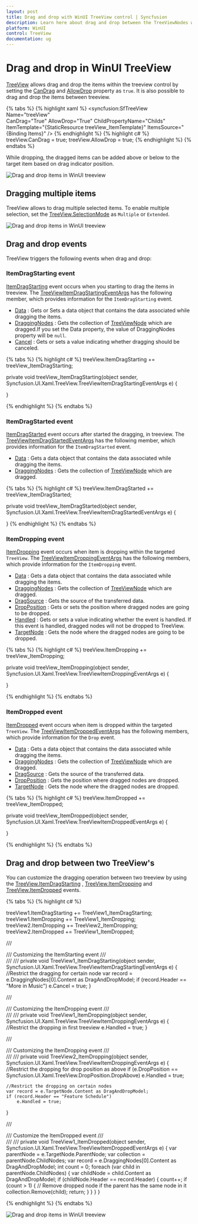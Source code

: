 ```yaml
---
layout: post
title: Drag and drop with WinUI TreeView control | Syncfusion
description: Learn here about drag and drop between the TreeViewNodes with Syncfusion WinUI TreeView control and  drag and drop related events. 
platform: WinUI
control: TreeView
documentation: ug
---
```


# Drag and drop in WinUI TreeView

[TreeView](https://help.syncfusion.com/cr/winui/Syncfusion.UI.Xaml.TreeView.SfTreeView.html) allows drag and drop the items within the treeview control by setting the [CanDrag](https://docs.microsoft.com/en-us/uwp/api/windows.ui.xaml.uielement.candrag?view=winrt-19041) and [AllowDrop](https://docs.microsoft.com/en-us/uwp/api/windows.ui.xaml.uielement.allowdrop?view=winrt-19041) property as `true`. It is also possible to drag and drop the items between treeview.

{% tabs %}
{% highlight xaml %}
<syncfusion:SfTreeView Name="treeView"  
                       CanDrag="True" 
                       AllowDrop="True" 
                       ChildPropertyName="Childs"
                       ItemTemplate="{StaticResource treeView_ItemTemplate}"
                       ItemsSource="{Binding Items}" />
{% endhighlight %}
{% highlight c# %}
treeView.CanDrag = true;
treeView.AllowDrop = true;
{% endhighlight %}
{% endtabs %}

While dropping, the dragged items can be added above or below to the target item based on drag indicator position.

![Drag and drop items in WinUI treeview](DragandDrop_images/SingleSelection_image.jpg)

## Dragging multiple items

TreeView allows to drag multiple selected items. To enable multiple selection, set the [TreeView.SelectionMode](https://help.syncfusion.com/cr/winui/Syncfusion.UI.Xaml.TreeView.SfTreeView.html#Syncfusion_UI_Xaml_TreeView_SfTreeView_SelectionMode) as `Multiple` or `Extended`. 

![Drag and drop items in WinUI treeview](DragandDrop_images/MultipleSelection_image.jpg)

## Drag and drop events

TreeView triggers the following events when drag and drop:

### ItemDragStarting event

[ItemDragStarting](https://help.syncfusion.com/cr/winui/Syncfusion.UI.Xaml.TreeView.SfTreeView.html#Syncfusion_UI_Xaml_TreeView_SfTreeView_ItemDragStarting) event occurs when you starting to drag the items in treeview. The [TreeViewItemDragStartingEventArgs](https://help.syncfusion.com/cr/winui/Syncfusion.UI.Xaml.TreeView.TreeViewItemDragStartingEventArgs.html)  has the following member, which provides information for the `ItemDragStarting` event.

* [Data](https://help.syncfusion.com/cr/winui/Syncfusion.UI.Xaml.TreeView.TreeViewItemDragStartingEventArgs.html#Syncfusion_UI_Xaml_TreeView_TreeViewItemDragStartingEventArgs_Data) : Gets or Sets a data object that contains the data associated while dragging the items. 
* [DraggingNodes](https://help.syncfusion.com/cr/winui/Syncfusion.UI.Xaml.TreeView.TreeViewItemDragStartingEventArgs.html#Syncfusion_UI_Xaml_TreeView_TreeViewItemDragStartingEventArgs_DraggingNodes) : Gets the collection of [TreeViewNode](https://help.syncfusion.com/cr/winui/Syncfusion.UI.Xaml.TreeView.Engine.TreeViewNode.html) which are dragged.If you set the Data property, the value of DraggingNodes property will be `null`.
* [Cancel](https://help.syncfusion.com/cr/winui/Syncfusion.UI.Xaml.TreeView.TreeViewItemDragStartingEventArgs.html#Syncfusion_UI_Xaml_TreeView_TreeViewItemDragStartingEventArgs_Cancel) : Gets or sets a value indicating whether dragging should be canceled.

{% tabs %}
{% highlight c# %}
treeView.ItemDragStarting += treeView_ItemDragStarting;

private void treeView_ItemDragStarting(object sender, Syncfusion.UI.Xaml.TreeView.TreeViewItemDragStartingEventArgs e)
{
    
}

{% endhighlight %}
{% endtabs %}

### ItemDragStarted event

[ItemDragStarted](https://help.syncfusion.com/cr/winui/Syncfusion.UI.Xaml.TreeView.SfTreeView.html#Syncfusion_UI_Xaml_TreeView_SfTreeView_ItemDragStarted)  event occurs after started the dragging, in treeview. The [TreeViewItemDragStartedEventArgs](https://help.syncfusion.com/cr/winui/Syncfusion.UI.Xaml.TreeView.TreeViewItemDragStartedEventArgs.html)  has the following member, which provides information for the `ItemDragStarted` event.

* [Data](https://help.syncfusion.com/cr/winui/Syncfusion.UI.Xaml.TreeView.TreeViewItemDragStartedEventArgs.html#Syncfusion_UI_Xaml_TreeView_TreeViewItemDragStartedEventArgs_Data) : Gets a data object that contains the data associated while dragging the items. 
* [DraggingNodes](https://help.syncfusion.com/cr/winui/Syncfusion.UI.Xaml.TreeView.TreeViewItemDragStartedEventArgs.html#Syncfusion_UI_Xaml_TreeView_TreeViewItemDragStartedEventArgs_DraggingNodes) : Gets the collection of [TreeViewNode](https://help.syncfusion.com/cr/winui/Syncfusion.UI.Xaml.TreeView.Engine.TreeViewNode.html) which are dragged.

{% tabs %}
{% highlight c# %}
treeView.ItemDragStarted += treeView_ItemDragStarted;

private void treeView_ItemDragStarted(object sender, Syncfusion.UI.Xaml.TreeView.TreeViewItemDragStartedEventArgs e)
{
   
}
{% endhighlight %}
{% endtabs %}

### ItemDropping event

[ItemDropping](https://help.syncfusion.com/cr/winui/Syncfusion.UI.Xaml.TreeView.SfTreeView.html#Syncfusion_UI_Xaml_TreeView_SfTreeView_ItemDropping) event occurs when item is dropping within the targeted `TreeView`. The [TreeViewItemDroppingEventArgs](https://help.syncfusion.com/cr/winui/Syncfusion.UI.Xaml.TreeView.TreeViewItemDroppingEventArgs.html) has the following members, which provide information for the `ItemDropping` event.

* [Data](https://help.syncfusion.com/cr/winui/Syncfusion.UI.Xaml.TreeView.TreeViewItemDroppingEventArgs.html#Syncfusion_UI_Xaml_TreeView_TreeViewItemDroppingEventArgs_Data) : Gets a data object that contains the data associated while dragging the items. 
* [DraggingNodes](https://help.syncfusion.com/cr/winui/Syncfusion.UI.Xaml.TreeView.TreeViewItemDroppingEventArgs.html#Syncfusion_UI_Xaml_TreeView_TreeViewItemDroppingEventArgs_DraggingNodes) : Gets the collection of [TreeViewNode](https://help.syncfusion.com/cr/winui/Syncfusion.UI.Xaml.TreeView.Engine.TreeViewNode.html) which are dragged.
* [DragSource](https://help.syncfusion.com/cr/winui/Syncfusion.UI.Xaml.TreeView.TreeViewItemDroppingEventArgs.html#Syncfusion_UI_Xaml_TreeView_TreeViewItemDroppingEventArgs_DragSource) : Gets the source of the transferred data.
* [DropPosition](https://help.syncfusion.com/cr/winui/Syncfusion.UI.Xaml.TreeView.TreeViewItemDroppingEventArgs.html#Syncfusion_UI_Xaml_TreeView_TreeViewItemDroppingEventArgs_DropPosition) : Gets or sets the position where dragged nodes are going to be dropped.
* [Handled](https://help.syncfusion.com/cr/winui/Syncfusion.UI.Xaml.TreeView.TreeViewItemDroppingEventArgs.html#Syncfusion_UI_Xaml_TreeView_TreeViewItemDroppingEventArgs_Handled) : Gets or sets a value indicating whether the event is handled. If this event is handled, dragged nodes will not be dropped to TreeView.
* [TargetNode](https://help.syncfusion.com/cr/winui/Syncfusion.UI.Xaml.TreeView.TreeViewItemDroppingEventArgs.html#Syncfusion_UI_Xaml_TreeView_TreeViewItemDroppingEventArgs_TargetNode) : Gets the node where the dragged nodes are going to be dropped.

{% tabs %}
{% highlight c# %}
treeView.ItemDropping += treeView_ItemDropping;

private void treeView_ItemDropping(object sender, Syncfusion.UI.Xaml.TreeView.TreeViewItemDroppingEventArgs e)
{
    
}

{% endhighlight %}
{% endtabs %}

### ItemDropped event

[ItemDropped](https://help.syncfusion.com/cr/winui/Syncfusion.UI.Xaml.TreeView.SfTreeView.html#Syncfusion_UI_Xaml_TreeView_SfTreeView_ItemDropped) event occurs when item is dropped within the targeted `TreeView`. The [TreeViewItemDroppedEventArgs](https://help.syncfusion.com/cr/winui/Syncfusion.UI.Xaml.TreeView.TreeViewItemDroppedEventArgs.html) has the following members, which provide information for the `Drop` event.
* [Data](https://help.syncfusion.com/cr/winui/Syncfusion.UI.Xaml.TreeView.TreeViewItemDroppedEventArgs.html#Syncfusion_UI_Xaml_TreeView_TreeViewItemDroppedEventArgs_Data) : Gets a data object that contains the data associated while dragging the items. 
* [DraggingNodes](https://help.syncfusion.com/cr/winui/Syncfusion.UI.Xaml.TreeView.TreeViewItemDroppedEventArgs.html#Syncfusion_UI_Xaml_TreeView_TreeViewItemDroppedEventArgs_DraggingNodes) : Gets the collection of [TreeViewNode](https://help.syncfusion.com/cr/winui/Syncfusion.UI.Xaml.TreeView.Engine.TreeViewNode.html) which are dragged.
* [DragSource](https://help.syncfusion.com/cr/winui/Syncfusion.UI.Xaml.TreeView.TreeViewItemDroppedEventArgs.html#Syncfusion_UI_Xaml_TreeView_TreeViewItemDroppedEventArgs_DragSource) : Gets the source of the transferred data.
* [DropPosition](https://help.syncfusion.com/cr/winui/Syncfusion.UI.Xaml.TreeView.TreeViewItemDroppedEventArgs.html#Syncfusion_UI_Xaml_TreeView_TreeViewItemDroppedEventArgs_DropPosition) : Gets the position where dragged nodes are dropped.
* [TargetNode](https://help.syncfusion.com/cr/winui/Syncfusion.UI.Xaml.TreeView.TreeViewItemDroppedEventArgs.html#Syncfusion_UI_Xaml_TreeView_TreeViewItemDroppedEventArgs_TargetNode) : Gets the node where the dragged nodes are dropped.

{% tabs %}
{% highlight c# %}
treeView.ItemDropped += treeView_ItemDropped;

private void treeView_ItemDropped(object sender, Syncfusion.UI.Xaml.TreeView.TreeViewItemDroppedEventArgs e)
{
   
}

{% endhighlight %}
{% endtabs %}

## Drag and drop between two TreeView's

You can customize the dragging operation between two treeview by using the [TreeView.ItemDragStarting](https://help.syncfusion.com/cr/winui/Syncfusion.UI.Xaml.TreeView.SfTreeView.html#Syncfusion_UI_Xaml_TreeView_SfTreeView_ItemDragStarting) , [TreeView.ItemDropping](https://help.syncfusion.com/cr/winui/Syncfusion.UI.Xaml.TreeView.SfTreeView.html#Syncfusion_UI_Xaml_TreeView_SfTreeView_ItemDropping) and [TreeView.ItemDropped](https://help.syncfusion.com/cr/winui/Syncfusion.UI.Xaml.TreeView.SfTreeView.html#Syncfusion_UI_Xaml_TreeView_SfTreeView_ItemDropped) events.

{% tabs %}
{% highlight c# %}

treeView1.ItemDragStarting += TreeView1_ItemDragStarting;
treeView1.ItemDropping += TreeView1_ItemDropping;
treeView2.ItemDropping += TreeView2_ItemDropping;
treeView2.ItemDropped += TreeView1_ItemDropped;

/// <summary>
/// Customizing the ItemStarting event
/// </summary>
/// <param name="sender"></param>
/// <param name="e"></param>
private void TreeView1_ItemDragStarting(object sender, Syncfusion.UI.Xaml.TreeView.TreeViewItemDragStartingEventArgs e)
{
    //Restrict the dragging for certain node
    var record = e.DraggingNodes[0].Content as DragAndDropModel;
    if (record.Header == "More in Music")
        e.Cancel = true;
}

/// <summary>
/// Customizing the ItemDropping event
/// </summary>
/// <param name="sender"></param>
/// <param name="e"></param>
private void TreeView1_ItemDropping(object sender, Syncfusion.UI.Xaml.TreeView.TreeViewItemDroppingEventArgs e)
{
    //Restrict the dropping in first treeview
    e.Handled = true;
}

/// <summary>
/// Customizing the ItemDropping event
/// </summary>
/// <param name="sender"></param>
/// <param name="e"></param>
private void TreeView2_ItemDropping(object sender, Syncfusion.UI.Xaml.TreeView.TreeViewItemDroppingEventArgs e)
{
    //Restrict the dropping for drop position as above
    if (e.DropPosition == Syncfusion.UI.Xaml.TreeView.DropPosition.DropAbove)
        e.Handled = true;

    //Restrict the dropping on certain nodes
    var record = e.TargetNode.Content as DragAndDropModel;
    if (record.Header == "Feature Schedule")
        e.Handled = true;
}

/// <summary>
/// Customize the ItemDropped event
/// </summary>
/// <param name="sender"></param>
/// <param name="e"></param>
private void TreeView1_ItemDropped(object sender, Syncfusion.UI.Xaml.TreeView.TreeViewItemDroppedEventArgs e)
{
    var parentNode = e.TargetNode.ParentNode;
    var collection = parentNode.ChildNodes;
    var record = e.DraggingNodes[0].Content as DragAndDropModel;
    int count = 0;
    foreach (var child in parentNode.ChildNodes)
    {
        var childNode = child.Content as DragAndDropModel;
        if (childNode.Header == record.Header)
        {
            count++;
            if (count > 1)
            {
                // Remove dropped node if the parent has the same node in it
                collection.Remove(child);
                return;
            }
        }
    }
}

{% endhighlight %}
{% endtabs %}

![Drag and drop items in WinUI treeview](DragandDrop_images/BetweenTwoTreeView_image.jpg)
